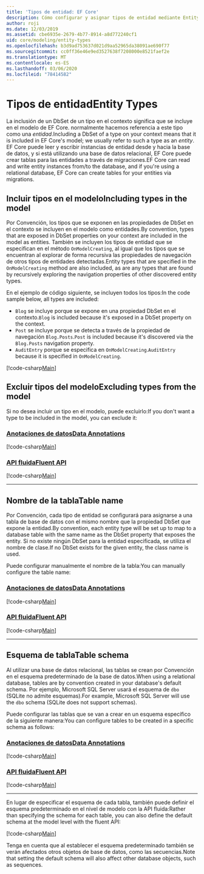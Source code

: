 ```yaml
---
title: 'Tipos de entidad: EF Core'
description: Cómo configurar y asignar tipos de entidad mediante Entity Framework Core
author: roji
ms.date: 12/03/2019
ms.assetid: cbe6935e-2679-4b77-8914-a8d772240cf1
uid: core/modeling/entity-types
ms.openlocfilehash: b3d9ad753637d021d9aa52965da38091ae690f77
ms.sourcegitcommit: cc0ff36e46e9ed3527638f7208000e8521faef2e
ms.translationtype: MT
ms.contentlocale: es-ES
ms.lasthandoff: 03/06/2020
ms.locfileid: "78414582"
---
```

# <a name="entity-types"></a><span data-ttu-id="6638f-103">Tipos de entidad</span><span class="sxs-lookup"><span data-stu-id="6638f-103">Entity Types</span></span>

<span data-ttu-id="6638f-104">La inclusión de un DbSet de un tipo en el contexto significa que se incluye en el modelo de EF Core. normalmente hacemos referencia a este tipo como una *entidad*.</span><span class="sxs-lookup"><span data-stu-id="6638f-104">Including a DbSet of a type on your context means that it is included in EF Core's model; we usually refer to such a type as an *entity*.</span></span> <span data-ttu-id="6638f-105">EF Core puede leer y escribir instancias de entidad desde y hacia la base de datos, y si está utilizando una base de datos relacional, EF Core puede crear tablas para las entidades a través de migraciones.</span><span class="sxs-lookup"><span data-stu-id="6638f-105">EF Core can read and write entity instances from/to the database, and if you're using a relational database, EF Core can create tables for your entities via migrations.</span></span>

## <a name="including-types-in-the-model"></a><span data-ttu-id="6638f-106">Incluir tipos en el modelo</span><span class="sxs-lookup"><span data-stu-id="6638f-106">Including types in the model</span></span>

<span data-ttu-id="6638f-107">Por Convención, los tipos que se exponen en las propiedades de DbSet en el contexto se incluyen en el modelo como entidades.</span><span class="sxs-lookup"><span data-stu-id="6638f-107">By convention, types that are exposed in DbSet properties on your context are included in the model as entities.</span></span> <span data-ttu-id="6638f-108">También se incluyen los tipos de entidad que se especifican en el método `OnModelCreating`, al igual que los tipos que se encuentran al explorar de forma recursiva las propiedades de navegación de otros tipos de entidades detectadas.</span><span class="sxs-lookup"><span data-stu-id="6638f-108">Entity types that are specified in the `OnModelCreating` method are also included, as are any types that are found by recursively exploring the navigation properties of other discovered entity types.</span></span>

<span data-ttu-id="6638f-109">En el ejemplo de código siguiente, se incluyen todos los tipos:</span><span class="sxs-lookup"><span data-stu-id="6638f-109">In the code sample below, all types are included:</span></span>

* <span data-ttu-id="6638f-110">`Blog` se incluye porque se expone en una propiedad DbSet en el contexto.</span><span class="sxs-lookup"><span data-stu-id="6638f-110">`Blog` is included because it's exposed in a DbSet property on the context.</span></span>
* <span data-ttu-id="6638f-111">`Post` se incluye porque se detecta a través de la propiedad de navegación `Blog.Posts`.</span><span class="sxs-lookup"><span data-stu-id="6638f-111">`Post` is included because it's discovered via the `Blog.Posts` navigation property.</span></span>
* <span data-ttu-id="6638f-112">`AuditEntry` porque se especifica en `OnModelCreating`.</span><span class="sxs-lookup"><span data-stu-id="6638f-112">`AuditEntry` because it is specified in `OnModelCreating`.</span></span>

[!code-csharp[Main](../../../samples/core/Modeling/Conventions/EntityTypes.cs?name=EntityTypes&highlight=3,7,16)]

## <a name="excluding-types-from-the-model"></a><span data-ttu-id="6638f-113">Excluir tipos del modelo</span><span class="sxs-lookup"><span data-stu-id="6638f-113">Excluding types from the model</span></span>

<span data-ttu-id="6638f-114">Si no desea incluir un tipo en el modelo, puede excluirlo:</span><span class="sxs-lookup"><span data-stu-id="6638f-114">If you don't want a type to be included in the model, you can exclude it:</span></span>

### <a name="data-annotations"></a>[<span data-ttu-id="6638f-115">Anotaciones de datos</span><span class="sxs-lookup"><span data-stu-id="6638f-115">Data Annotations</span></span>](#tab/data-annotations)

[!code-csharp[Main](../../../samples/core/Modeling/DataAnnotations/IgnoreType.cs?name=IgnoreType&highlight=1)]

### <a name="fluent-api"></a>[<span data-ttu-id="6638f-116">API fluida</span><span class="sxs-lookup"><span data-stu-id="6638f-116">Fluent API</span></span>](#tab/fluent-api)

[!code-csharp[Main](../../../samples/core/Modeling/FluentAPI/IgnoreType.cs?name=IgnoreType&highlight=3)]

***

## <a name="table-name"></a><span data-ttu-id="6638f-117">Nombre de la tabla</span><span class="sxs-lookup"><span data-stu-id="6638f-117">Table name</span></span>

<span data-ttu-id="6638f-118">Por Convención, cada tipo de entidad se configurará para asignarse a una tabla de base de datos con el mismo nombre que la propiedad DbSet que expone la entidad.</span><span class="sxs-lookup"><span data-stu-id="6638f-118">By convention, each entity type will be set up to map to a database table with the same name as the DbSet property that exposes the entity.</span></span> <span data-ttu-id="6638f-119">Si no existe ningún DbSet para la entidad especificada, se utiliza el nombre de clase.</span><span class="sxs-lookup"><span data-stu-id="6638f-119">If no DbSet exists for the given entity, the class name is used.</span></span>

<span data-ttu-id="6638f-120">Puede configurar manualmente el nombre de la tabla:</span><span class="sxs-lookup"><span data-stu-id="6638f-120">You can manually configure the table name:</span></span>

### <a name="data-annotations"></a>[<span data-ttu-id="6638f-121">Anotaciones de datos</span><span class="sxs-lookup"><span data-stu-id="6638f-121">Data Annotations</span></span>](#tab/data-annotations)

[!code-csharp[Main](../../../samples/core/Modeling/DataAnnotations/TableName.cs?Name=TableName&highlight=1)]

### <a name="fluent-api"></a>[<span data-ttu-id="6638f-122">API fluida</span><span class="sxs-lookup"><span data-stu-id="6638f-122">Fluent API</span></span>](#tab/fluent-api)

[!code-csharp[Main](../../../samples/core/Modeling/FluentAPI/TableName.cs?Name=TableName&highlight=3-4)]

***

## <a name="table-schema"></a><span data-ttu-id="6638f-123">Esquema de tabla</span><span class="sxs-lookup"><span data-stu-id="6638f-123">Table schema</span></span>

<span data-ttu-id="6638f-124">Al utilizar una base de datos relacional, las tablas se crean por Convención en el esquema predeterminado de la base de datos.</span><span class="sxs-lookup"><span data-stu-id="6638f-124">When using a relational database, tables are by convention created in your database's default schema.</span></span> <span data-ttu-id="6638f-125">Por ejemplo, Microsoft SQL Server usará el esquema de `dbo` (SQLite no admite esquemas).</span><span class="sxs-lookup"><span data-stu-id="6638f-125">For example, Microsoft SQL Server will use the `dbo` schema (SQLite does not support schemas).</span></span>

<span data-ttu-id="6638f-126">Puede configurar las tablas que se van a crear en un esquema específico de la siguiente manera:</span><span class="sxs-lookup"><span data-stu-id="6638f-126">You can configure tables to be created in a specific schema as follows:</span></span>

### <a name="data-annotations"></a>[<span data-ttu-id="6638f-127">Anotaciones de datos</span><span class="sxs-lookup"><span data-stu-id="6638f-127">Data Annotations</span></span>](#tab/data-annotations)

[!code-csharp[Main](../../../samples/core/Modeling/DataAnnotations/TableNameAndSchema.cs?name=TableNameAndSchema&highlight=1)]

### <a name="fluent-api"></a>[<span data-ttu-id="6638f-128">API fluida</span><span class="sxs-lookup"><span data-stu-id="6638f-128">Fluent API</span></span>](#tab/fluent-api)

[!code-csharp[Main](../../../samples/core/Modeling/FluentAPI/TableNameAndSchema.cs?name=TableNameAndSchema&highlight=3-4)]

***

<span data-ttu-id="6638f-129">En lugar de especificar el esquema de cada tabla, también puede definir el esquema predeterminado en el nivel de modelo con la API fluida:</span><span class="sxs-lookup"><span data-stu-id="6638f-129">Rather than specifying the schema for each table, you can also define the default schema at the model level with the fluent API:</span></span>

[!code-csharp[Main](../../../samples/core/Modeling/FluentAPI/DefaultSchema.cs?name=DefaultSchema&highlight=3)]

<span data-ttu-id="6638f-130">Tenga en cuenta que al establecer el esquema predeterminado también se verán afectados otros objetos de base de datos, como las secuencias.</span><span class="sxs-lookup"><span data-stu-id="6638f-130">Note that setting the default schema will also affect other database objects, such as sequences.</span></span>
